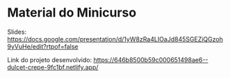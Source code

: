 # Material do Minicurso

Slides:
https://docs.google.com/presentation/d/1yW8zRa4LIOaJd845SGEZiQGzoh9yVuHe/edit?rtpof=false

Link do projeto desenvolvido:
https://646b8500b59c000651498ae6--dulcet-crepe-9fc1bf.netlify.app/
